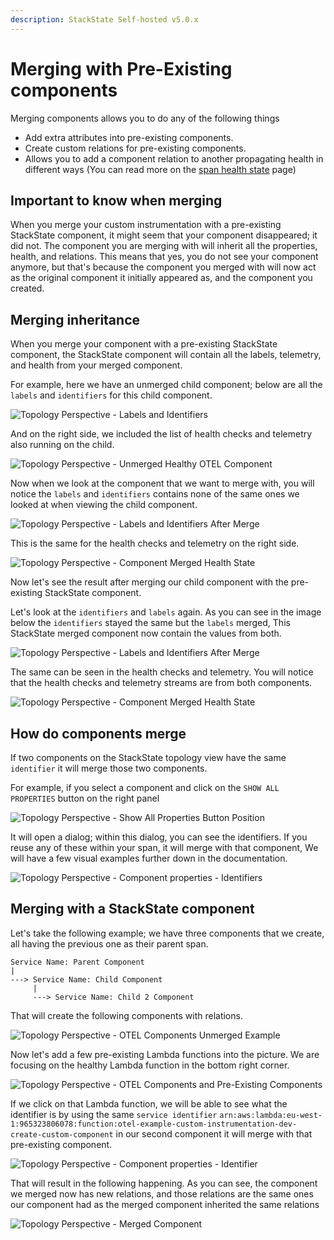 ```yaml
---
description: StackState Self-hosted v5.0.x
---
```


# Merging with Pre-Existing components
Merging components allows you to do any of the following things
- Add extra attributes into pre-existing components.
- Create custom relations for pre-existing components. 
- Allows you to add a component relation to another propagating health in different ways (You can read more on the [span health state](/stackpacks/integrations/opentelemetry/manual-instrumentation/span-health.md) page)

## Important to know when merging
When you merge your custom instrumentation with a pre-existing StackState component, it might seem that your component disappeared; it did not.
The component you are merging with will inherit all the properties, health, and relations. This means that
yes, you do not see your component anymore, but that's because the component you merged with will now act as the
original component it initially appeared as, and the component you created.

## Merging inheritance
When you merge your component with a pre-existing StackState component, the StackState component will contain all the labels, telemetry, and health from your merged component.

For example, here we have an unmerged child component; below are all the `labels` and `identifiers` for this child component.

![Topology Perspective - Labels and Identifiers](../../../../.gitbook/assets/v50_otel_unmerged_child.png)

And on the right side, we included the list of health checks and telemetry also running on the child.

![Topology Perspective - Unmerged Healthy OTEL Component](../../../../.gitbook/assets/v50_otel_unmerged_child_health.png)

Now when we look at the component that we want to merge with, you will notice the `labels` and `identifiers` contains none of the same ones we looked at when viewing the child component.

![Topology Perspective - Labels and Identifiers After Merge](../../../../.gitbook/assets/v50_otel_merging_attempt.png)

This is the same for the health checks and telemetry on the right side.

![Topology Perspective - Component Merged Health State](../../../../.gitbook/assets/v50_otel_merge_attempt_health.png)

Now let's see the result after merging our child component with the pre-existing StackState component.

Let's look at the `identifiers` and `labels` again. As you can see in the image below the
`identifiers` stayed the same but the `labels` merged, This StackState merged component now contain the values from both.

![Topology Perspective - Labels and Identifiers After Merge](../../../../.gitbook/assets/v50_otel_after_merge_labels.png)

The same can be seen in the health checks and telemetry. You will notice that the health checks and telemetry streams are from both components.

![Topology Perspective - Component Merged Health State](../../../../.gitbook/assets/v50_otel_after_merge_health.png)

## How do components merge
If two components on the StackState topology view have the same `identifier` it will merge those two components.

For example, if you select a component and click on the `SHOW ALL PROPERTIES` button on the right panel

![Topology Perspective - Show All Properties Button Position](../../../../.gitbook/assets/v50_otel_relation_example_a.png)

It will open a dialog; within this dialog, you can see the identifiers. If you reuse any of these within your span, it will merge with that component, We will have a few visual examples further down in the documentation.

![Topology Perspective - Component properties - Identifiers](../../../../.gitbook/assets/v50_otel_relation_example_b.png)


## Merging with a StackState component
Let's take the following example; we have three components that we create, all having the previous one as their parent span.

```text
Service Name: Parent Component
|
---> Service Name: Child Component
     |
     ---> Service Name: Child 2 Component
```

That will create the following components with relations.

![Topology Perspective - OTEL Components Unmerged Example](../../../../.gitbook/assets/v50_otel_topology_perspective_healthy_component.png)

Now let's add a few pre-existing Lambda functions into the picture. We are focusing on the healthy Lambda function in the bottom right corner.

![Topology Perspective - OTEL Components and Pre-Existing Components](../../../../.gitbook/assets/v50_otel_components_unmerged.png)

If we click on that Lambda function, we will be able to see what the identifier is by using
the same `service identifier` `arn:aws:lambda:eu-west-1:965323806078:function:otel-example-custom-instrumentation-dev-create-custom-component` in our second component it will merge with that pre-existing component.

![Topology Perspective - Component properties - Identifier](../../../../.gitbook/assets/v50_otel_traces_merge_with_healthy.png)

That will result in the following happening. As you can see, the component we merged now has new relations, and those relations
are the same ones our component had as the merged component inherited the same relations

![Topology Perspective - Merged Component](../../../../.gitbook/assets/v50_otel_traces_merge_with_healthy_complete.png)
